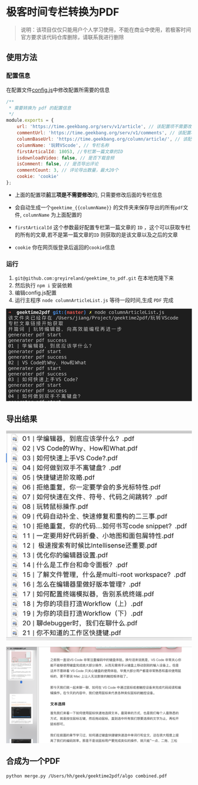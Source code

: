 # 极客时间专栏转换为PDF

>说明：该项目仅仅只能用户个人学习使用，不能在商业中使用，若极客时间官方要求该代码仓库删除，请联系我进行删除

## 使用方法

### 配置信息

在配置文件[config.js](./config,js)中修改配置所需要的信息

```js
/**
 * 需要转换为 pdf 的配置信息 
 */
module.exports = {
    url: 'https://time.geekbang.org/serv/v1/article', // 该配置项不需要改动
    commentUrl: 'https://time.geekbang.org/serv/v1/comments', // 该配置项不需要改动
    columnBaseUrl: 'https://time.geekbang.org/column/article/', // 该配置项不需要改动
    columnName: '玩转VScode', // 专栏名称
    firstArticalId: 18053, //专栏第一篇文章的ID
    isdownloadVideo: false, // 是否下载音频
    isComment: false, // 是否导出评论
    commentCount: 3, // 评论导出数量，最大20个
    cookie: 'cookie'
};
```

* 上面的配置项**前三项是不需要修改**的, 只需要修改后面的专栏信息

* 会自动生成一个`geektime_{{columnName}}` 的文件夹来保存导出的所有`pdf`文件, `columnName` 为上面配置的

* `firstArticalId` 这个参数最好配置专栏第一篇文章的 `ID` ，这个可以获取专栏的所有的文章,若不是第一篇文章的`ID` 则获取的是该文章以及之后的文章

* `cookie` 你在网页版登录后返回的`cookie`信息

### 运行

1. `git@github.com:greyireland/geektime_to_pdf.git` 在本地克隆下来
2. 然后执行 `npm i` 安装依赖
3. 编辑config.js配置
4. 运行主程序 `node columnArticleList.js` 等待一段时间,生成 `PDF` 完成

![](./image/geektime_run.png)

## 导出结果

![](./image/geektime_VScode_filelist.png)

![](./image/geektime_file_content.png)

## 合成为一个PDF
```
python merge.py /Users/hh/geek/geektime2pdf/algo combined.pdf
```